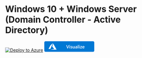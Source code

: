 # Windows 10 + Windows Server (Domain Controller - Active Directory)

[![Deploy to Azure](https://aka.ms/deploytoazurebutton)](https://portal.azure.com/#create/Microsoft.Template/uri/https%3A%2F%2Fraw.githubusercontent.com%2Fshawnadrockleonard%2Fblacksmith%2Fshawns%2Fdev%2Ftemplates%2Fazure%2FWin10-DC%2Fazuredeploy.json) [![Visualize](https://raw.githubusercontent.com/Azure/azure-quickstart-templates/master/1-CONTRIBUTION-GUIDE/images/visualizebutton.png)](http://armviz.io/#/?load=https%3A%2F%2Fraw.githubusercontent.com%2Fshawnadrockleonard%2Fblacksmith%2Fshawns%2Fdev%2Ftemplates%2Fazure%2FWin10-DC%2Fazuredeploy.json)

